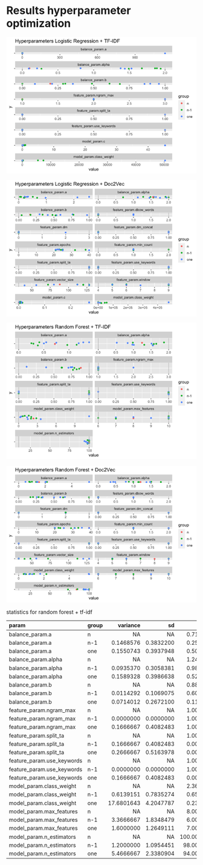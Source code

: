 Results hyperparameter optimization
================

![](README_files/figure-gfm/unnamed-chunk-2-1.png)<!-- -->

![](README_files/figure-gfm/eval-1.png)<!-- -->

![](README_files/figure-gfm/unnamed-chunk-3-1.png)<!-- -->

![](README_files/figure-gfm/unnamed-chunk-4-1.png)<!-- -->

statistics for random forest + tf-idf

| param                        | group |   variance |        sd |         min |        mean |      median |         max |
| :--------------------------- | :---- | ---------: | --------: | ----------: | ----------: | ----------: | ----------: |
| balance\_param.a             | n     |         NA |        NA |   0.7192764 |   0.7192764 |   0.7192764 |   0.7192764 |
| balance\_param.a             | n-1   |  0.1468576 | 0.3832200 |   0.2517644 |   0.5759883 |   0.3958779 |   1.1526690 |
| balance\_param.a             | one   |  0.1550743 | 0.3937948 |   0.5025175 |   0.9462516 |   0.9707551 |   1.3997309 |
| balance\_param.alpha         | n     |         NA |        NA |   1.2436355 |   1.2436355 |   1.2436355 |   1.2436355 |
| balance\_param.alpha         | n-1   |  0.0935370 | 0.3058381 |   0.9844457 |   1.4893711 |   1.5636714 |   1.8677820 |
| balance\_param.alpha         | one   |  0.1589328 | 0.3986638 |   0.5257832 |   1.0682214 |   0.9901227 |   1.5540455 |
| balance\_param.b             | n     |         NA |        NA |   0.8816155 |   0.8816155 |   0.8816155 |   0.8816155 |
| balance\_param.b             | n-1   |  0.0114292 | 0.1069075 |   0.6083973 |   0.7447667 |   0.7807418 |   0.8599103 |
| balance\_param.b             | one   |  0.0714012 | 0.2672100 |   0.1140660 |   0.5769489 |   0.7222529 |   0.7618167 |
| feature\_param.ngram\_max    | n     |         NA |        NA |   1.0000000 |   1.0000000 |   1.0000000 |   1.0000000 |
| feature\_param.ngram\_max    | n-1   |  0.0000000 | 0.0000000 |   1.0000000 |   1.0000000 |   1.0000000 |   1.0000000 |
| feature\_param.ngram\_max    | one   |  0.1666667 | 0.4082483 |   1.0000000 |   1.1666667 |   1.0000000 |   2.0000000 |
| feature\_param.split\_ta     | n     |         NA |        NA |   1.0000000 |   1.0000000 |   1.0000000 |   1.0000000 |
| feature\_param.split\_ta     | n-1   |  0.1666667 | 0.4082483 |   0.0000000 |   0.8333333 |   1.0000000 |   1.0000000 |
| feature\_param.split\_ta     | one   |  0.2666667 | 0.5163978 |   0.0000000 |   0.6666667 |   1.0000000 |   1.0000000 |
| feature\_param.use\_keywords | n     |         NA |        NA |   1.0000000 |   1.0000000 |   1.0000000 |   1.0000000 |
| feature\_param.use\_keywords | n-1   |  0.0000000 | 0.0000000 |   1.0000000 |   1.0000000 |   1.0000000 |   1.0000000 |
| feature\_param.use\_keywords | one   |  0.1666667 | 0.4082483 |   0.0000000 |   0.8333333 |   1.0000000 |   1.0000000 |
| model\_param.class\_weight   | n     |         NA |        NA |   2.3660456 |   2.3660456 |   2.3660456 |   2.3660456 |
| model\_param.class\_weight   | n-1   |  0.6139151 | 0.7835274 |   0.6578300 |   1.6759356 |   1.7899422 |   2.8340870 |
| model\_param.class\_weight   | one   | 17.6801643 | 4.2047787 |   0.2381063 |   3.0447539 |   1.4022172 |  11.2858816 |
| model\_param.max\_features   | n     |         NA |        NA |   8.0000000 |   8.0000000 |   8.0000000 |   8.0000000 |
| model\_param.max\_features   | n-1   |  3.3666667 | 1.8348479 |   6.0000000 |   8.8333333 |  10.0000000 |  10.0000000 |
| model\_param.max\_features   | one   |  1.6000000 | 1.2649111 |   7.0000000 |   9.0000000 |   9.5000000 |  10.0000000 |
| model\_param.n\_estimators   | n     |         NA |        NA | 100.0000000 | 100.0000000 | 100.0000000 | 100.0000000 |
| model\_param.n\_estimators   | n-1   |  1.2000000 | 1.0954451 |  98.0000000 |  99.0000000 |  99.0000000 | 100.0000000 |
| model\_param.n\_estimators   | one   |  5.4666667 | 2.3380904 |  94.0000000 |  97.6666667 |  98.0000000 | 100.0000000 |
